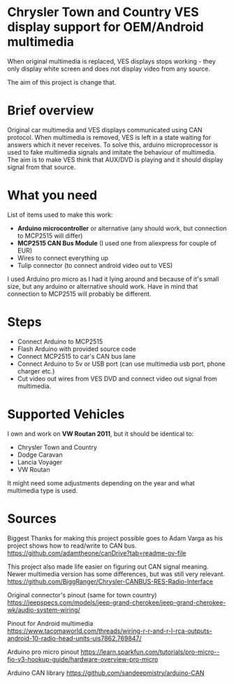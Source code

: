 # Chrysler Town and Country VES display support for OEM/Android multimedia

When original multimedia is replaced, VES displays stops working - they only display white screen
and does not display video from any source.

The aim of this project is change that. 

# Brief overview

Original car multimedia and VES displays communicated using CAN protocol. When multimedia is removed, VES is left
in a state waiting for answers which it never receives. To solve this, arduino microprocessor is used to fake
multimedia signals and imitate the behaviour of multimedia. The aim is to make VES think that AUX/DVD is playing and it
should display signal from that source.

# What you need

List of items used to make this work:
* **Arduino microcontroller** or alternative (any should work, but connection to MCP2515 will differ)
* **MCP2515 CAN Bus Module** (I used one from aliexpress for couple of EUR)
* Wires to connect everything up
* Tulip connector (to connect android video out to VES)

I used Arduino pro micro as I had it lying around and because of it's small size, but any arduino or alternative 
should work. Have in mind that connection to MCP2515 will probably be different.

# Steps

* Connect Arduino to MCP2515
* Flash Arduino with provided source code
* Connect MCP2515 to car's CAN bus lane
* Connect Arduino to 5v or USB port (can use multimedia usb port, phone charger etc.)
* Cut video out wires from VES DVD and connect video out signal from multimedia.

# Supported Vehicles

I own and work on **VW Routan 2011**, but it should be identical to:

* Chrysler Town and Country
* Dodge Caravan
* Lancia Voyager
* VW Routan

It might need some adjustments depending on the year and what multimedia type is used.

# Sources

Biggest Thanks for making this project possible goes to Adam Varga as his project shows how to read/write to CAN bus.
https://github.com/adamtheone/canDrive?tab=readme-ov-file

This project also made life easier on figuring out CAN signal meaning. Newer multimedia version has some differences,
but was still very relevant.
https://github.com/BiggRanger/Chrysler-CANBUS-RES-Radio-Interface

Original connector's pinout (same for town country)
https://jeepspecs.com/models/jeep-grand-cherokee/jeep-grand-cherokee-wk/audio-system-wiring/

Pinout for Android multimedia
https://www.tacomaworld.com/threads/wiring-r-r-and-r-l-rca-outputs-android-10-radio-head-units-uis7862.769847/

Arduino pro micro pinout
https://learn.sparkfun.com/tutorials/pro-micro--fio-v3-hookup-guide/hardware-overview-pro-micro

Arduino CAN library
https://github.com/sandeepmistry/arduino-CAN